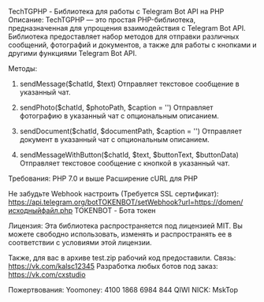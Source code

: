 TechTGPHP - Библиотека для работы с Telegram Bot API на PHP
Описание:
TechTGPHP — это простая PHP-библиотека, предназначенная для упрощения взаимодействия с Telegram Bot API. Библиотека предоставляет набор методов для отправки различных сообщений, фотографий и документов, а также для работы с кнопками и другими функциями Telegram Bot API.

Методы:
1. sendMessage($chatId, $text)
Отправляет текстовое сообщение в указанный чат.

2. sendPhoto($chatId, $photoPath, $caption = '')
Отправляет фотографию в указанный чат с опциональным описанием.

3. sendDocument($chatId, $documentPath, $caption = '')
Отправляет документ в указанный чат с опциональным описанием.

4. sendMessageWithButton($chatId, $text, $buttonText, $buttonData)
Отправляет текстовое сообщение с кнопкой в указанный чат.

Требования:
PHP 7.0 и выше
Расширение cURL для PHP

Не забудьте Webhook настроить (Требуется SSL сертификат):
https://api.telegram.org/botTOKENBOT/setWebhook?url=https://domen/исходныйфайл.php
TOKENBOT - Бота токен

Лицензия:
Эта библиотека распространяется под лицензией MIT. Вы можете свободно использовать, изменять и распространять ее в соответствии с условиями этой лицензии.

Также, для вас в архиве test.zip рабочий код предоставили.
Связь: https://vk.com/kalsc12345
Разработка любых ботов под заказ: https://vk.com/cxstudio

Пожертвования:
Yoomoney: 4100 1868 6984 844
QIWI NICK: MskTop

